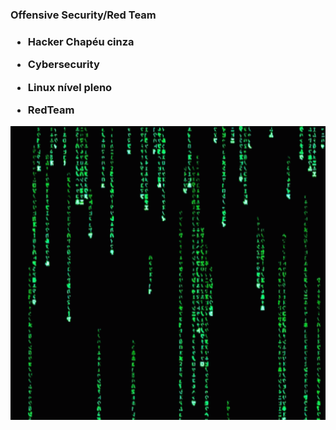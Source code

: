 <h3>Offensive Security/Red Team<h3>
  
- Hacker Chapéu cinza
  
- Cybersecurity
  
- Linux nível pleno
  
- RedTeam

<img src=hacker.gif height=470 width=900   >
